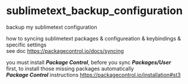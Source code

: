 # sublimetext_backup_configuration
backup my sublimetext configuration

how to syncing sublimetext packages & configureation & keybindings & specific settings<br>
see doc https://packagecontrol.io/docs/syncing

you must install ***Package Control***, before you sync ***Packages/User*** <br> first,
to install those missing packages automatically <br>
***Package Control*** instructions https://packagecontrol.io/installation#st3
